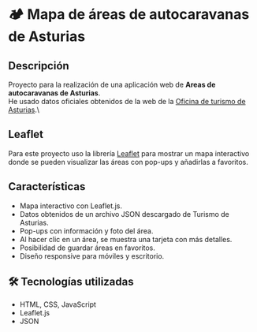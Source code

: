 # 🏕️ Mapa de áreas de autocaravanas de Asturias

## Descripción
Proyecto para la realización de una aplicación web de **Areas de autocaravanas de Asturias**.\
He usado datos oficiales obtenidos de la web de la [Oficina de turismo de Asturias](https://www.turismoasturias.es/open-data/catalogo-de-datos).\

## Leaflet
Para este proyecto uso la librería [Leaflet](https://leafletjs.com/) para mostrar un mapa interactivo donde se pueden visualizar las áreas con pop-ups y añadirlas a favoritos.

## Características
-  Mapa interactivo con Leaflet.js.
- Datos obtenidos de un archivo JSON descargado de Turismo de Asturias.
- Pop-ups con información y foto del área.
- Al hacer clic en un área, se muestra una tarjeta con más detalles.
- Posibilidad de guardar áreas en favoritos.
- Diseño responsive para móviles y escritorio.

## 🛠️ Tecnologías utilizadas
- HTML, CSS, JavaScript
- Leaflet.js
- JSON
